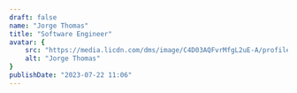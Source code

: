 ```yaml
---
draft: false
name: "Jorge Thomas"
title: "Software Engineer"
avatar: {
    src: "https://media.licdn.com/dms/image/C4D03AQFvrMfgL2uE-A/profile-displayphoto-shrink_800_800/0/1648729181113?e=1700697600&v=beta&t=sTl2pLhXdM_hVGyMf3pd9do4A6Oc66tIeogwFJC1cIw",
    alt: "Jorge Thomas"
}
publishDate: "2023-07-22 11:06"
---
```

